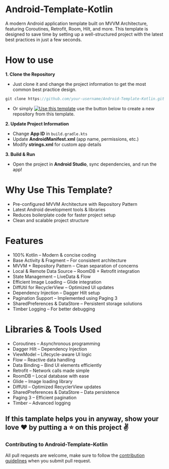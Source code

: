 # Android-Template-Kotlin
A modern Android application template built on MVVM Architecture, featuring Coroutines, Retrofit, Room, Hilt, and more. This template is
designed to save time by setting up a well-structured project with the latest best practices in just a few seconds.

# How to use
**1. Clone the Repository**
   - Just clone it and change the project information to get the most common best practice design.
   ```kotlin
   git clone https://github.com/your-username/Android-Template-Kotlin.git
   ```
   - Or simply [![Use this template](https://img.shields.io/badge/-Use%20this%20template-brightgreen)](https://github.com/Tanimul/Android-Template-Kotlin/generate) use the button below to create a new repository from this template.

**2. Update Project Information**
   - Change **App ID** in `build.gradle.kts`
   - Update **AndroidManifest.xml** (app name, permissions, etc.)
   - Modify **strings.xml** for custom app details

**3. Build & Run**
   - Open the project in **Android Studio**, sync dependencies, and run the app!

# Why Use This Template?
- Pre-configured MVVM Architecture with Repository Pattern
- Latest Android development tools & libraries
- Reduces boilerplate code for faster project setup
- Clean and scalable project structure

# Features
- 100% Kotlin – Modern & concise coding
- Base Activity & Fragment – For consistent architecture
- MVVM + Repository Pattern – Clean separation of concerns
- Local & Remote Data Source – RoomDB + Retrofit integration
- State Management – LiveData & Flow
- Efficient Image Loading – Glide integration
- DiffUtil for RecyclerView – Optimized UI updates
- Dependency Injection – Dagger Hilt setup
- Pagination Support – Implemented using Paging 3
- SharedPreferences & DataStore – Persistent storage solutions
- Timber Logging – For better debugging

# Libraries & Tools Used
- Coroutines – Asynchronous programming
- Dagger Hilt – Dependency Injection
- ViewModel – Lifecycle-aware UI logic
- Flow – Reactive data handling
- Data Binding – Bind UI elements efficiently
- Retrofit – Network calls made simple
- RoomDB – Local database with ease
- Glide – Image loading library
- DiffUtil – Optimized RecyclerView updates
- SharedPreferences & DataStore – Data persistence
- Paging 3 – Efficient pagination
- Timber – Advanced logging

## If this tamplate helps you in anyway, show your love :heart: by putting a :star: on this project :v:

### Contributing to Android-Template-Kotlin
All pull requests are welcome, make sure to follow the [contribution guidelines](CONTRIBUTING.md)
when you submit pull request.
